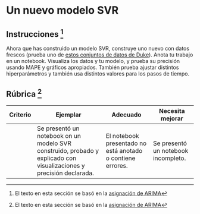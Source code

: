 # Un nuevo modelo SVR

## Instrucciones [^1]

Ahora que has construido un modelo SVR, construye uno nuevo con datos frescos (prueba uno de [estos conjuntos de datos de Duke](http://www2.stat.duke.edu/~mw/ts_data_sets.html)). Anota tu trabajo en un notebook. Visualiza los datos y tu modelo, y prueba su precisión usando MAPE y gráficos apropiados. También prueba ajustar distintos hiperparámetros y también usa distintos valores para los pasos de tiempo.

## Rúbrica [^1]

| Criterio | Ejemplar                                                    | Adecuado                                                  | Necesita mejorar                   |
| -------- | ------------------------------------------------------------ | --------------------------------------------------------- | ----------------------------------- |
|          | Se presentó un notebook on un modelo SVR construido, probado y explicado con visualizaciones y precisión declarada. | El notebook presentado no está anotado o contiene errores. | Se presentó un notebook incompleto. |

[^1]:El texto en esta sección se basó en la [asignación de ARIMA](https://github.com/microsoft/ML-For-Beginners/tree/main/7-TimeSeries/2-ARIMA/assignment.md)

